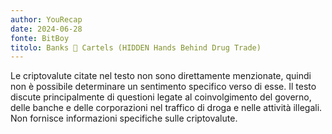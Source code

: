 ```yaml
---
author: YouRecap
date: 2024-06-28
fonte: BitBoy
titolo: Banks 🤝 Cartels (HIDDEN Hands Behind Drug Trade)
---
```


Le criptovalute citate nel testo non sono direttamente menzionate, quindi non è possibile determinare un sentimento specifico verso di esse. Il testo discute principalmente di questioni legate al coinvolgimento del governo, delle banche e delle corporazioni nel traffico di droga e nelle attività illegali. Non fornisce informazioni specifiche sulle criptovalute.
